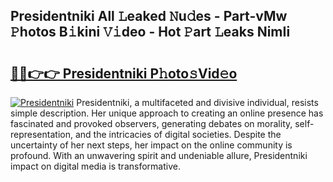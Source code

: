 ## Presidentniki All 𝙻eaked 𝙽u𝚍es - Part-vMw 𝙿hotos B𝚒kini 𝚅𝚒deo - Hot 𝙿art 𝙻eaks NimIi

# <h2><a href="http://ld6qh03.urlbe.top/?page=Presidentniki">🔗🔗👉👉 Presidentniki P𝚑oto𝚜Vid𝚎o</a></h2>

[![Presidentniki](https://i.imgur.com/eBuTRDB.gif)](http://ld6qh03.urlbe.top/?page=Presidentniki)
Presidentniki, a multifaceted and divisive individual, resists simple description. Her unique approach to creating an online presence has fascinated and provoked observers, generating debates on morality, self-representation, and the intricacies of digital societies. Despite the uncertainty of her next steps, her impact on the online community is profound. With an unwavering spirit and undeniable allure, Presidentniki impact on digital media is transformative.
